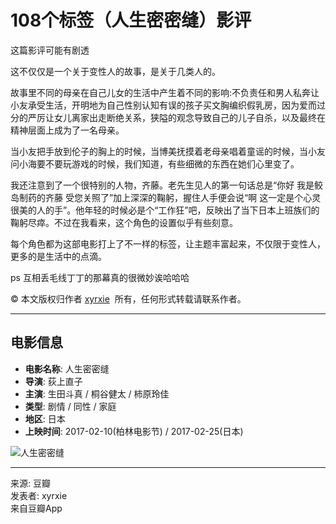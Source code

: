 # 108个标签（人生密密缝）影评

这篇影评可能有剧透

这不仅仅是一个关于变性人的故事，是关于几类人的。

故事里不同的母亲在自己儿女的生活中产生着不同的影响:不负责任和男人私奔让小友承受生活，开明地为自己性别认知有误的孩子买文胸编织假乳房，因为爱而过分的严厉让女儿离家出走断绝关系，狭隘的观念导致自己的儿子自杀，以及最终在精神层面上成为了一名母亲。

当小友把手放到伦子的胸上的时候，当博美抚摸着老母亲唱着童谣的时候，当小友问小海要不要玩游戏的时候，我们知道，有些细微的东西在她们心里变了。

我还注意到了一个很特别的人物，齐藤。老先生见人的第一句话总是“你好 我是鲛岛制药的齐藤 受您关照了”加上深深的鞠躬，握住人手便会说“啊 这一定是个心灵很美的人的手”。他年轻的时候必是个“工作狂”吧，反映出了当下日本上班族们的鞠躬尽瘁。不过在我看来，这个角色的设置似乎有些刻意。

每个角色都为这部电影打上了不一样的标签，让主题丰富起来，不仅限于变性人，更多的是生活中的点滴。

ps 互相丢毛线丁丁的那幕真的很微妙诶哈哈哈

© 本文版权归作者 [xyrxie](https://www.douban.com/people/71420864/)  所有，任何形式转载请联系作者。

---

## 电影信息

- **电影名称**: 人生密密缝
- **导演**: 荻上直子
- **主演**: 生田斗真 / 桐谷健太 / 柿原玲佳
- **类型**: 剧情 / 同性 / 家庭
- **地区**: 日本
- **上映时间**: 2017-02-10(柏林电影节) / 2017-02-25(日本)

![人生密密缝](https://img1.doubanio.com/view/photo/s_ratio_poster/public/p2385400300.webp)

---

来源: 豆瓣  
发表者: xyrxie  
来自豆瓣App